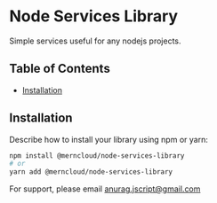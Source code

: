 # Node Services Library

Simple services useful for any nodejs projects.

## Table of Contents

- [Installation](#installation)

## Installation

Describe how to install your library using npm or yarn:

```bash
npm install @merncloud/node-services-library
# or
yarn add @merncloud/node-services-library

```

For support, please email [anurag.jscript@gmail.com](mailto:anurag.jscript@gmail.com)
